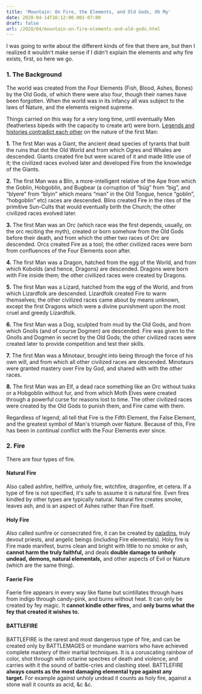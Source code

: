 ```yaml
---
title: 'Mountain: On Fire, the Elements, and Old Gods, Oh My'
date: 2020-04-14T16:12:00.001-07:00
draft: false
url: /2020/04/mountain-on-fire-elements-and-old-gods.html
---
```


I was going to write about the different kinds of fire that there are, but then I realized it wouldn't make sense if I didn't explain the elements and why fire exists, first, so here we go.  
  

### 1\. The Background

The world was created from the Four Elements (Fish, Blood, Ashes, Bones) by the Old Gods, of which there were also four, though their names have been forgotten. When the world was in its infancy all was subject to the laws of Nature, and the elements reigned supreme.

  

Things carried on this way for a very long time, until eventually Men (featherless bipeds with the capacity to create art) were born. [Legends and histories contradict each other](https://www.wizardthieffighter.com/2019/anti-canon-worlds-and-the-uvg/) on the nature of the first Man:

  

**1.** The first Man was a Giant, the ancient dead species of tyrants that built the ruins that dot the Old World and from which Ogres and Whales are descended. Giants created fire but were scared of it and made little use of it; the civilized races evolved later and developed Fire from the knowledge of the Giants.

**2.** The first Man was a Blin, a more-intelligent relative of the Ape from which the Goblin, Hobgoblin, and Bugbear (a corruption of “büg” from “big”, and “blyere” from “blyin” which means “man” in the Old Tongue, hence “goblin”, “hobgoblin” etc) races are descended. Blins created Fire in the rites of the primitive Sun-Cults that would eventually birth the Church; the other civilized races evolved later.

**3.** The first Man was an Orc (which race was the first depends, usually, on the orc reciting the myth), created or born somehow from the Old Gods before their death, and from which the other two races of Orc are descended. Orcs created Fire as a tool; the other civilized races were born from confluences of the Four Elements soon after.

**4.** The first Man was a Dragon, hatched from the egg of the World, and from which Kobolds (and hence, Dragons) are descended. Dragons were born with Fire inside them; the other civilized races were created by Dragons.

**5\.** The first Man was a Lizard, hatched from the egg of the World, and from which Lizardfolk are descended. Lizardfolk created Fire to warm themselves; the other civilized races came about by means unknown, except the first Dragons which were a divine punishment upon the most cruel and greedy Lizardfolk.

**6\.** The first Man was a Dog, sculpted from mud by the Old Gods, and from which Gnolls (and of course Dogmen) are descended. Fire was given to the Gnolls and Dogmen in secret by the Old Gods; the other civilized races were created later to provide competition and test their skills.

**7.** The first Man was a Minotaur, brought into being through the force of his own will, and from which all other civilized races are descended. Minotaurs were granted mastery over Fire by God, and shared with with the other races.

**8.** The first Man was an Elf, a dead race something like an Orc without tusks or a Hobgoblin without fur, and from which Moth Elves were created through a powerful curse for reasons lost to time. The other civilized races were created by the Old Gods to punish them, and Fire came with them.

  

Regardless of legend, all tell that Fire is the Fifth Element, the False Element, and the greatest symbol of Man's triumph over Nature. Because of this, Fire has been in continual conflict with the Four Elements ever since.

  

### 2\. Fire

There are four types of fire.

  

#### Natural Fire

Also called ashfire, hellfire, unholy fire, witchfire, dragonfire, et cetera. If a type of fire is not specified, it's safe to assume it is natural fire. Even fires kindled by other types are typically natural. Natural fire creates smoke, leaves ash, and is an aspect of Ashes rather than Fire itself.

  

#### Holy Fire

Also called sunfire or consecrated fire, it can be created by [paladins](https://madqueenscourt.blogspot.com/2020/04/mountain-players-handbook.html), truly devout priests, and angelic beings (including Fire elementals). Holy fire is Fire made manifest, burns clean and bright with little to no smoke or ash, **cannot harm the truly faithful,** and deals **double damage to unholy undead, demons, natural elementals,** and other aspects of Evil or Nature (which are the same thing).

  

#### Faerie Fire

Faerie fire appears in every way like flame but scintillates through hues from indigo through candy-pink, and burns without heat. It can only be created by fey magic. It **cannot kindle other fires,** and **only burns what the fey that created it wishes to.**

#### BATTLEFIRE

BATTLEFIRE is the rarest and most dangerous type of fire, and can be created only by BATTLEMAGES or mundane warriors who have achieved complete mastery of their martial techniques. It is a coruscating rainbow of color, shot through with octarine spectres of death and violence, and carries with it the sound of battle-cries and clashing steel. BATTLEFIRE **always counts as the most damaging elemental type against any target.** For example against unholy undead it counts as holy fire, against a stone wall it counts as acid, &c &c.